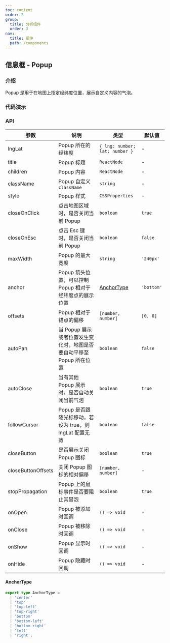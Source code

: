 ```yaml
---
toc: content
order: 2
group:
  title: 分析组件
  order: 3
nav:
  title: 组件
  path: /components
---
```


## 信息框 - Popup

### 介绍

Popup 是用于在地图上指定经纬度位置，展示自定义内容的气泡。

### 代码演示

<code src="./demos/default.tsx" compact defaultShowCode></code>

### API

| 参数 | 说明 | 类型 | 默认值 |
| --- | --- | --- | --- |
| lngLat | Popup 所在的经纬度 | `{ lng: number; lat: number }` | - |
| title | Popup 标题 | `ReactNode` | - |
| children | Popup 内容 | `ReactNode` | - |
| className | Popup 自定义 `className` | `string` | - |
| style | Popup 样式 | `CSSProperties` | - |
| closeOnClick | 点击地图区域时，是否关闭当前 Popup | `boolean` | `true` |
| closeOnEsc | 点击 Esc 键时，是否关闭当前 Popup | `boolean` | `false` |
| maxWidth | Popup 的最大宽度 | `string` | `'240px'` |
| anchor | Popup 箭头位置，可以控制 Popup 相对于经纬度点的展示位置 | [AnchorType](#anchortype) | `'bottom'` |
| offsets | Popup 相对于锚点的偏移 | `[number, number]` | `[0, 0]` |
| autoPan | 当 Popup 展示或者位置发生变化时，地图是否要自动平移至 Popup 所在位置 | `boolean` | `false` |
| autoClose | 当有其他 Popup 展示时，是否自动关闭当前气泡 | `boolean` | `true` |
| followCursor | Popup 是否跟随光标移动，若设为 true，则 lngLat 配置无效 | `boolean` | `false` |
| closeButton | 是否展示关闭 Popup 图标 | `boolean` | `true` |
| closeButtonOffsets | 关闭 Popup 图标的相对偏移 | `[number, number]` | - |
| stopPropagation | Popup 上的鼠标事件是否要阻止其冒泡 | `boolean` | `true` |
| onOpen | Popup 被添加时回调 | `() => void` | - |
| onClose | Popup 被移除时回调 | `() => void` | - |
| onShow | Popup 显示时回调 | `() => void` | - |
| onHide | Popup 隐藏时回调 | `() => void` | - |

#### AnchorType

```ts
export type AnchorType =
  | 'center'
  | 'top'
  | 'top-left'
  | 'top-right'
  | 'bottom'
  | 'bottom-left'
  | 'bottom-right'
  | 'left'
  | 'right';
```
